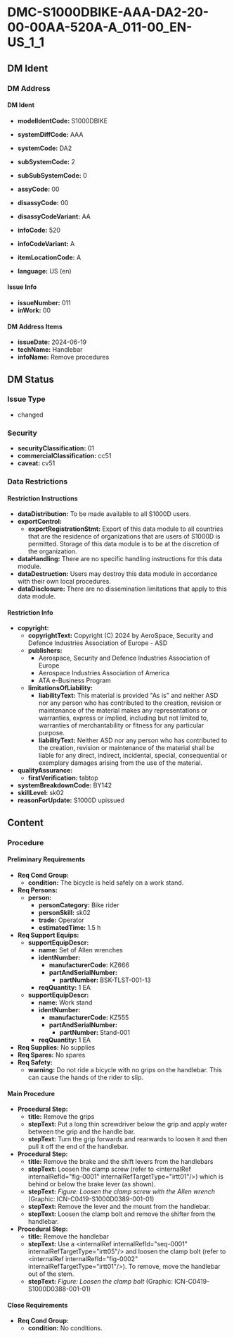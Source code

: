 # DMC-S1000DBIKE-AAA-DA2-20-00-00AA-520A-A_011-00_EN-US_1_1

## DM Ident

### DM Address

#### DM Ident

*   **modelIdentCode:** S1000DBIKE
*   **systemDiffCode:** AAA
*   **systemCode:** DA2
*   **subSystemCode:** 2
*   **subSubSystemCode:** 0
*   **assyCode:** 00
*   **disassyCode:** 00
*   **disassyCodeVariant:** AA
*   **infoCode:** 520
*   **infoCodeVariant:** A
*   **itemLocationCode:** A

*   **language:** US (en)

#### Issue Info

*   **issueNumber:** 011
*   **inWork:** 00

#### DM Address Items

*   **issueDate:** 2024-06-19
*   **techName:** Handlebar
*   **infoName:** Remove procedures

## DM Status

### Issue Type

*   changed

### Security

*   **securityClassification:** 01
*   **commercialClassification:** cc51
*   **caveat:** cv51

### Data Restrictions

#### Restriction Instructions

*   **dataDistribution:** To be made available to all S1000D users.
*   **exportControl:**
    *   **exportRegistrationStmt:** Export of this data module to all countries that are the residence of organizations that are users of S1000D is permitted. Storage of this data module is to be at the discretion of the organization.
*   **dataHandling:** There are no specific handling instructions for this data module.
*   **dataDestruction:** Users may destroy this data module in accordance with their own local procedures.
*   **dataDisclosure:** There are no dissemination limitations that apply to this data module.

#### Restriction Info

*   **copyright:**
    *   **copyrightText:** Copyright (C) 2024 by AeroSpace, Security and Defence Industries Association of Europe - ASD
    *   **publishers:**
        *   Aerospace, Security and Defence Industries Association of Europe
        *   Aerospace Industries Association of America
        *   ATA e-Business Program
    *   **limitationsOfLiability:**
        *   **liabilityText:** This material is provided "As is" and neither ASD nor any person who has contributed to the creation, revision or maintenance of the material makes any representations or warranties, express or implied, including but not limited to, warranties of merchantability or fitness for any particular purpose.
        *   **liabilityText:** Neither ASD nor any person who has contributed to the creation, revision or maintenance of the material shall be liable for any direct, indirect, incidental, special, consequential or exemplary damages arising from the use of the material.
*   **qualityAssurance:**
    *   **firstVerification:** tabtop
*   **systemBreakdownCode:** BY142
*   **skillLevel:** sk02
*   **reasonForUpdate:** S1000D upissued

## Content

### Procedure

#### Preliminary Requirements

*   **Req Cond Group:**
    *   **condition:** The bicycle is held safely on a work stand.
*   **Req Persons:**
    *   **person:**
        *   **personCategory:** Bike rider
        *   **personSkill:** sk02
        *   **trade:** Operator
        *   **estimatedTime:** 1.5 h
*   **Req Support Equips:**
    *   **supportEquipDescr:**
        *   **name:** Set of Allen wrenches
        *   **identNumber:**
            *   **manufacturerCode:** KZ666
            *   **partAndSerialNumber:**
                *   **partNumber:** BSK-TLST-001-13
        *   **reqQuantity:** 1 EA
    *   **supportEquipDescr:**
        *   **name:** Work stand
        *   **identNumber:**
            *   **manufacturerCode:** KZ555
            *   **partAndSerialNumber:**
                *   **partNumber:** Stand-001
        *   **reqQuantity:** 1 EA
*   **Req Supplies:** No supplies
*   **Req Spares:** No spares
*   **Req Safety:**
    *   **warning:** Do not ride a bicycle with no grips on the handlebar. This can cause the hands of the rider to slip.

#### Main Procedure

*   **Procedural Step:**
    *   **title:** Remove the grips
    *   **stepText:** Put a long thin screwdriver below the grip and apply water between the grip and the handle bar.
    *   **stepText:** Turn the grip forwards and rearwards to loosen it and then pull it off the end of the handlebar.
*   **Procedural Step:**
    *   **title:** Remove the brake and the shift levers from the handlebars
    *   **stepText:** Loosen the clamp screw (refer to &lt;internalRef internalRefId="fig-0001" internalRefTargetType="irtt01"/&gt;) which is behind or below the brake lever (as shown).
    *   **stepText:** *Figure: Loosen the clamp screw with the Allen wrench* (Graphic: ICN-C0419-S1000D0389-001-01)
    *   **stepText:** Remove the lever and the mount from the handlebar.
    *   **stepText:** Loosen the clamp bolt and remove the shifter from the handlebar.
*   **Procedural Step:**
    *   **title:** Remove the handlebar
    *   **stepText:** Use a &lt;internalRef internalRefId="seq-0001" internalRefTargetType="irtt05"/&gt; and loosen the clamp bolt (refer to &lt;internalRef internalRefId="fig-0002" internalRefTargetType="irtt01"/&gt;). To remove, move the handlebar out of the stem.
    *   **stepText:** *Figure: Loosen the clamp bolt* (Graphic: ICN-C0419-S1000D0388-001-01)

#### Close Requirements

*   **Req Cond Group:**
    *   **condition:** No conditions.
